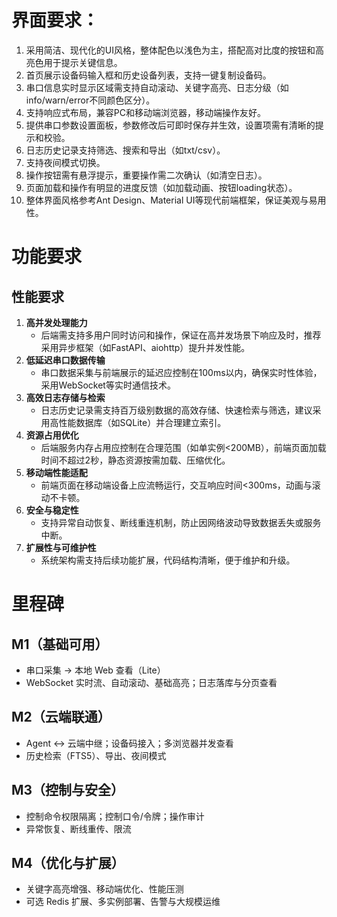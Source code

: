 # 界面要求：
1. 采用简洁、现代化的UI风格，整体配色以浅色为主，搭配高对比度的按钮和高亮色用于提示关键信息。
2. 首页展示设备码输入框和历史设备列表，支持一键复制设备码。
3. 串口信息实时显示区域需支持自动滚动、关键字高亮、日志分级（如info/warn/error不同颜色区分）。
4. 支持响应式布局，兼容PC和移动端浏览器，移动端操作友好。
5. 提供串口参数设置面板，参数修改后可即时保存并生效，设置项需有清晰的提示和校验。
6. 日志历史记录支持筛选、搜索和导出（如txt/csv）。
7. 支持夜间模式切换。
8. 操作按钮需有悬浮提示，重要操作需二次确认（如清空日志）。
9. 页面加载和操作有明显的进度反馈（如加载动画、按钮loading状态）。
10. 整体界面风格参考Ant Design、Material UI等现代前端框架，保证美观与易用性。


# 功能要求
## 性能要求

1. **高并发处理能力**  
   - 后端需支持多用户同时访问和操作，保证在高并发场景下响应及时，推荐采用异步框架（如FastAPI、aiohttp）提升并发性能。
2. **低延迟串口数据传输**  
   - 串口数据采集与前端展示的延迟应控制在100ms以内，确保实时性体验，采用WebSocket等实时通信技术。
3. **高效日志存储与检索**  
   - 日志历史记录需支持百万级别数据的高效存储、快速检索与筛选，建议采用高性能数据库（如SQLite）并合理建立索引。
4. **资源占用优化**  
   - 后端服务内存占用应控制在合理范围（如单实例<200MB），前端页面加载时间不超过2秒，静态资源按需加载、压缩优化。
5. **移动端性能适配**  
   - 前端页面在移动端设备上应流畅运行，交互响应时间<300ms，动画与滚动不卡顿。
6. **安全与稳定性**  
   - 支持异常自动恢复、断线重连机制，防止因网络波动导致数据丢失或服务中断。
7. **扩展性与可维护性**  
   - 系统架构需支持后续功能扩展，代码结构清晰，便于维护和升级。


# 里程碑
## M1（基础可用）
- 串口采集 → 本地 Web 查看（Lite）
- WebSocket 实时流、自动滚动、基础高亮；日志落库与分页查看
## M2（云端联通）
- Agent ↔ 云端中继；设备码接入；多浏览器并发查看
- 历史检索（FTS5）、导出、夜间模式
## M3（控制与安全）
- 控制命令权限隔离；控制口令/令牌；操作审计
- 异常恢复、断线重传、限流
## M4（优化与扩展）
- 关键字高亮增强、移动端优化、性能压测
- 可选 Redis 扩展、多实例部署、告警与大规模运维
